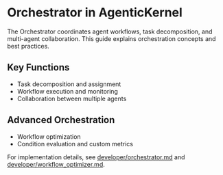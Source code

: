 # Orchestrator in AgenticKernel

The Orchestrator coordinates agent workflows, task decomposition, and multi-agent collaboration. This guide explains
orchestration concepts and best practices.

## Key Functions

- Task decomposition and assignment
- Workflow execution and monitoring
- Collaboration between multiple agents

## Advanced Orchestration

- Workflow optimization
- Condition evaluation and custom metrics

For implementation details, see [developer/orchestrator.md](../../developer/orchestrator.md)
and [developer/workflow_optimizer.md](../../developer/workflow_optimizer.md).
